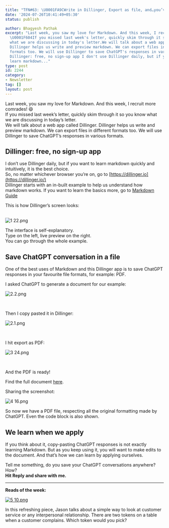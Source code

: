 ```yaml
---
title: "TFN#63: \U0001FA9CWrite in Dillinger, Export as file, and…you’ve learned Markdown!"
date: '2024-07-26T10:41:49+05:30'
status: publish

author: Bhagyesh Pathak
excerpt: "Last week, you saw my love for Markdown. And this week, I recruit more comrades!
  \U0001F604If you missed last week's letter, quickly skim through it so you know
  what we are discussing in today's letter.We will talk about a web app called Dillinger.
  Dillinger helps us write and preview markdown. We can export files in different
  formats too. We will use Dillinger to save ChatGPT's responses in various formats.
  Dillinger: free, no sign-up app I don't use Dillinger daily, but if you want to
  learn markdown..."
type: post
id: 2244
category:
- Newsletter
tag: []
layout: post
---
```


Last week, you saw my love for Markdown. And this week, I recruit more comrades! 😄  
If you missed last week’s letter, quickly skim through it so you know what we are discussing in today’s letter.  
We will talk about a web app called Dillinger. Dillinger helps us write and preview markdown. We can export files in different formats too. We will use Dillinger to save ChatGPT’s responses in various formats.

Dillinger: free, no sign-up app
-------------------------------

I don’t use Dillinger daily, but if you want to learn markdown quickly and intuitively, it is the best choice.  
So, no matter whichever browser you’re on, go to [https://dillinger.io](https://dillinger.io/)​  
Dillinger starts with an in-built example to help us understand how markdown works. If you want to learn the basics more, go to [Markdown Guide](https://www.markdownguide.org/)​

This is how Dillinger’s screen looks:  
​

![1 22.png](https://embed.filekitcdn.com/e/tkwVjiL2WnM6sb9P2ZThes/wSUcyT9eR1Sx5LBsqBMRwa)

The interface is self-explanatory.  
Type on the left, live preview on the right.  
You can go through the whole example.

Save ChatGPT conversation in a file
-----------------------------------

One of the best uses of Markdown and this Dillinger app is to save ChatGPT responses in your favourite file formats, for example: PDF.

I asked ChatGPT to generate a document for our example:

![2.2.png](https://embed.filekitcdn.com/e/tkwVjiL2WnM6sb9P2ZThes/sy9yExGskATgXjjxGGJrBo)

​

Then I copy pasted it in Dillinger:

![2.1.png](https://embed.filekitcdn.com/e/tkwVjiL2WnM6sb9P2ZThes/9L7D9oPDWszXXnxKCckuH2)

​

I hit export as PDF:

![3 24.png](https://embed.filekitcdn.com/e/tkwVjiL2WnM6sb9P2ZThes/q1MNPRMdC1whMeBb5vwesU)

​

And the PDF is ready!

Find the full document [here](https://download.filekitcdn.com/d/tkwVjiL2WnM6sb9P2ZThes/68o9Byk5hmwnVAkKYTzW91).

Sharing the screenshot:

![4 16.png](https://embed.filekitcdn.com/e/tkwVjiL2WnM6sb9P2ZThes/nhMbtLj82CHyhAFrcFCjjX)

So now we have a PDF file, respecting all the original formatting made by ChatGPT. Even the code block is also shown.

We learn when we apply
----------------------

If you think about it, copy-pasting ChatGPT responses is not exactly learning Markdown. But as you keep using it, you will want to make edits to the document. And that’s how we can learn by applying ourselves.

Tell me something, do you save your ChatGPT conversations anywhere? How?  
​**Hit Reply and share with me.**

---

**Reads of the week:**

[![5 10.png](https://embed.filekitcdn.com/e/tkwVjiL2WnM6sb9P2ZThes/8QdM5dTCWo6Rak6BZbuUbi)](https://world.hey.com/jason/no-big-deal-or-the-end-of-the-world-0b0d8619)

In this refreshing piece, Jason talks about a simple way to look at customer service or any interpersonal relationship. There are two tokens on a table when a customer complains. Which token would you pick?